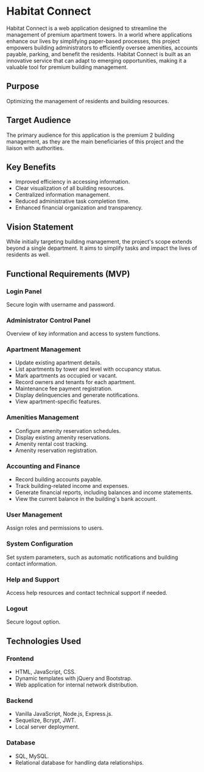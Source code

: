# Habitat Connect

Habitat Connect is a web application designed to streamline the management of premium apartment towers. In a world where applications enhance our lives by simplifying paper-based processes, this project empowers building administrators to efficiently oversee amenities, accounts payable, parking, and benefit the residents. Habitat Connect is built as an innovative service that can adapt to emerging opportunities, making it a valuable tool for premium building management.

## Purpose

Optimizing the management of residents and building resources.

## Target Audience

The primary audience for this application is the premium 2 building management, as they are the main beneficiaries of this project and the liaison with authorities.

## Key Benefits

- Improved efficiency in accessing information.
- Clear visualization of all building resources.
- Centralized information management.
- Reduced administrative task completion time.
- Enhanced financial organization and transparency.

## Vision Statement

While initially targeting building management, the project's scope extends beyond a single department. It aims to simplify tasks and impact the lives of residents as well.

## Functional Requirements (MVP)

### Login Panel

Secure login with username and password.

### Administrator Control Panel

Overview of key information and access to system functions.

### Apartment Management

- Update existing apartment details.
- List apartments by tower and level with occupancy status.
- Mark apartments as occupied or vacant.
- Record owners and tenants for each apartment.
- Maintenance fee payment registration.
- Display delinquencies and generate notifications.
- View apartment-specific features.

### Amenities Management

- Configure amenity reservation schedules.
- Display existing amenity reservations.
- Amenity rental cost tracking.
- Amenity reservation registration.

### Accounting and Finance

- Record building accounts payable.
- Track building-related income and expenses.
- Generate financial reports, including balances and income statements.
- View the current balance in the building's bank account.

### User Management

Assign roles and permissions to users.

### System Configuration

Set system parameters, such as automatic notifications and building contact information.

### Help and Support

Access help resources and contact technical support if needed.

### Logout

Secure logout option.

## Technologies Used

### Frontend

- HTML, JavaScript, CSS.
- Dynamic templates with jQuery and Bootstrap.
- Web application for internal network distribution.

### Backend

- Vanilla JavaScript, Node.js, Express.js.
- Sequelize, Bcrypt, JWT.
- Local server deployment.

### Database

- SQL, MySQL.
- Relational database for handling data relationships.
